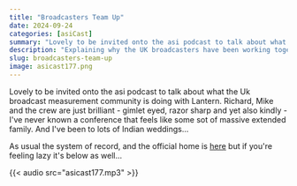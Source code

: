 ```yaml
---
title: "Broadcasters Team Up"
date: 2024-09-24
categories: [asiCast]
summary: "Lovely to be invited onto the asi podcast to talk about what the UK broadcast measurement community is doing with Lantern. Richard, Mike and the crew are just brilliant - gimlet eyed and yet also kindly."
description: "Explaining why the UK broadcasters have been working together on outcome measurement, and why they needed a Lantern to do it."
slug: broadcasters-team-up
image: asicast177.png
---
```


Lovely to be invited onto the asi podcast to talk about what the Uk broadcast measurement community is doing with Lantern. Richard, Mike and the crew are just brilliant - gimlet eyed, razor sharp and yet also kindly - I've never known a conference that feels like some sot of massive extended family. And I've been to lots of Indian weddings...

As usual the system of record, and the official home is [here](https://www.asiconferences.com/asi-casts/asicast-177-lantern-uk-broadcasters-team-up-to-measure-outcomes/) but if you're feeling lazy it's below as well...


{{< audio src="asicast177.mp3" >}}


